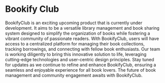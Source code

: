 # Bookify Club

BookifyClub is an exciting upcoming product that is currently under development. It aims to be a versatile library management and book sharing system designed to simplify the organization of books while fostering a vibrant community of passionate readers. With BookifyClub, users will have access to a centralized platform for managing their book collections, tracking borrowings, and connecting with fellow book enthusiasts. Our team is working diligently to bring this innovative solution to life, leveraging cutting-edge technologies and user-centric design principles. Stay tuned for updates as we continue to refine and enhance BookifyClub, ensuring a seamless and enjoyable experience for all book lovers. The future of book management and community engagement awaits with BookifyClub.
